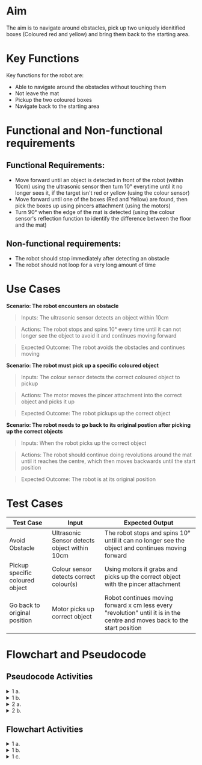 # Aim
The aim is to navigate around obstacles, pick up two uniquely idenitified boxes (Coloured red and yellow) and bring them back to the starting area.

# Key Functions
Key functions for the robot are:
* Able to navigate around the obstacles without touching them
* Not leave the mat
* Pickup the two coloured boxes
* Navigate back to the starting area

# Functional and Non-functional requirements

## Functional Requirements:
* Move forward until an object is detected in front of the robot (within 10cm) using the ultrasonic sensor then turn 10° everytime until it no longer sees it, if the target isn't red or yellow (using the colour sensor)
* Move forward until one of the boxes (Red and Yellow) are found, then pick the boxes up using pincers attachment (using the motors)
* Turn 90° when the edge of the mat is detected (using the colour sensor's reflection function to identify the difference between the floor and the mat)

## Non-functional requirements:
* The robot should stop immediately after detecting an obstacle
* The robot should not loop for a very long amount of time

# Use Cases
**Scenario: The robot encounters an obstacle**

>Inputs: The ultrasonic sensor detects an object within 10cm

>Actions: The robot stops and spins 10° every time until it can not longer see the object to avoid it and continues moving forward

>Expected Outcome: The robot avoids the obstacles and continues moving

**Scenario: The robot must pick up a specific coloured object**

>Inputs: The colour sensor detects the correct coloured object to pickup

>Actions: The motor moves the pincer attachment into the correct object and picks it up

>Expected Outcome: The robot pickups up the correct object

**Scenario: The robot needs to go back to its original postion after picking up the correct objects**

>Inputs: When the robot picks up the correct object

>Actions: The robot should continue doing revolutions around the mat until it reaches the centre, which then moves backwards until the start position

>Expected Outcome: The robot is at its original position

# Test Cases
| Test Case | Input     | Expected Output   |
|---------- |---------- |----------------   |
|Avoid Obstacle|Ultrasonic Sensor detects object within 10cm|The robot stops and spins 10° until it can no longer see the object and continues moving forward|
|Pickup specific coloured object|Colour sensor detects correct colour(s)|Using motors it grabs and picks up the correct object with the pincer attachment|
|Go back to original position|Motor picks up correct object|Robot continues moving forward x cm less every "revolution" until it is in the centre and moves back to the start position|

# Flowchart and Pseudocode
## Pseudocode Activities
<details>
<summary>1 a. </summary>
<br>

Question 1 a. Pseudocode
```
BEGIN Even or Odd

INPUT Number

IF Number % 2 == 0 THEN

    OUTPUT "Even"

ELSE

    OUTPUT "Odd"

ENDIF

END
```
</details>

<details>
<summary> 1 b.</summary>
<br>

Question 1 b. Pseudocode
```
BEGIN Calculating Factorial

INPUT Number

FOR i = 1, i TO Number, STEP 1
    PROCESS Number = Number * i

OUTPUT Number

END
```    
</details> 

<details>
<summary> 2 a. </summary> 
<br>

Question 2 a. Pseudocode
```
BEGIN Cost of total books

INPUT AMOUNT

FOR i = 0, i TO AMOUNT, STEP 1

    INPUT PRICE

    PROCESS PRICES += PRICE
    
IF PRICES > 100

    PROCESS = PRICES % 1.1

ENDIF

OUTPUT PRICES

END
```

</details>

<details> 
<summary>2 b.</summary>
<br>
Question 2 b. Pseudocode

```
BEGIN Sum of numbers from 1 to N

INPUT N

FOR i = 0, i TO N, STEP 1

    PROCESS sum += N + i
    
    PROCESS N - 1

OUTPUT SUM

END
```

</details>

## Flowchart Activities

<details>
<summary> 1 a. </summary>
<br>
Question 1 a. Flowchart

![Flowchart](https://github.com/transaction-fraud/9CT2-Task1-Schmeegledeeps/blob/main/Images/1a.excalidraw.png "Flowchart 1 a.")

</details>

<details>
<summary> 1 b.</summary>
<br>
Question 1 b. Flowchart
![Flowchart](https://github.com/transaction-fraud/9CT2-Task1-Schmeegledeeps/blob/ANWESH/Images/1b.excalidraw.png "Flowchart 1 b.")

</details>

<details>
<summary> 1 c.</summary>
<br>
Question 1 c. Flowchart
![Flowchart](https://github.com/transaction-fraud/9CT2-Task1-Schmeegledeeps/blob/ANWESH/Images/1c.excalidraw.png "Flowchart 1 c.")

</details>